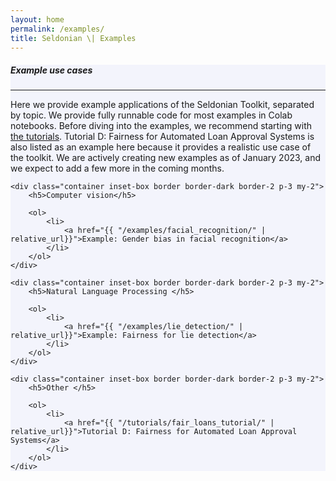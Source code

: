 ```yaml
---
layout: home
permalink: /examples/
title: Seldonian \| Examples
---
```


<!-- Main Container -->
<div class="container p-3 my-4 border" style="background-color: #f3f4fc;">
    <h5 class="mb-3"><b>Example use cases</b></h5>
    <hr class="my-4">
    <p>Here we provide example applications of the Seldonian Toolkit, separated by topic. We provide fully runnable code for most examples in Colab notebooks. Before diving into the examples, we recommend starting with <a href="{{ "/tutorials/" | relative_url}}">the tutorials</a>. Tutorial D: Fairness for Automated Loan Approval Systems is also listed as an example here because it provides a realistic use case of the toolkit. We are actively creating new examples as of January 2023, and we expect to add a few more in the coming months. </p>

    <div class="container inset-box border border-dark border-2 p-3 my-2">
        <h5>Computer vision</h5>

        <ol>
            <li>
                <a href="{{ "/examples/facial_recognition/" | relative_url}}">Example: Gender bias in facial recognition</a>
            </li>
        </ol>
    </div>

    <div class="container inset-box border border-dark border-2 p-3 my-2">
        <h5>Natural Language Processing </h5>

        <ol>
            <li>
                <a href="{{ "/examples/lie_detection/" | relative_url}}">Example: Fairness for lie detection</a>
            </li>
        </ol>
    </div>

    <div class="container inset-box border border-dark border-2 p-3 my-2">
        <h5>Other </h5>

        <ol>
            <li>
                <a href="{{ "/tutorials/fair_loans_tutorial/" | relative_url}}">Tutorial D: Fairness for Automated Loan Approval Systems</a>
            </li>
        </ol>
    </div>

</div>